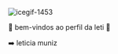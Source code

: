 ![icegif-1453](https://github.com/MiojocomQueijo/MiojocomQueijo/assets/169828904/5b6ed740-43c0-4864-b6d7-3a077801ec4e)


💜 bem-vindos ao perfil da leti 💜




➡️ leticia muniz
  
  
  

